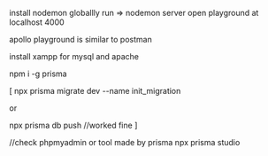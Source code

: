 install nodemon globallly
run => nodemon server
open playground at localhost 4000

apollo playground is similar to postman

install xampp for mysql and apache

 npm i -g prisma

[
 npx prisma migrate dev --name init_migration

or

 npx prisma db push   //worked fine
]

//check phpmyadmin or tool made by prisma npx prisma studio




